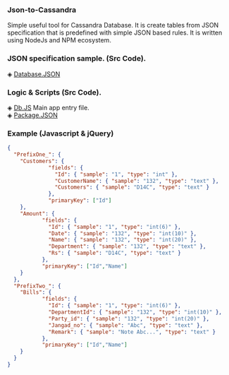 ### Json-to-Cassandra

Simple useful tool for Cassandra Database.
It is create tables from JSON specification that is predefined with simple JSON based rules.
It is written using NodeJs and NPM ecosystem.

### JSON specification sample. (Src Code). 
◈ [Database.JSON](https://github.com/KishanV/Json-to-Cassandra/blob/master/database.json)</br>

### Logic & Scripts (Src Code). 
◈ [Db.JS](https://github.com/KishanV/Json-to-Cassandra/blob/master/db.js) Main app entry file.</br>
◈ [Package.JSON](https://github.com/KishanV/Json-to-Cassandra/blob/master/package.json)</br>

### Example (Javascript & jQuery)

```json
{
  "PrefixOne_": {
    "Customers": {
             "fields": {
               "Id": { "sample": "1", "type": "int" },
               "CustomerName": { "sample": "132", "type": "text" },
               "Customers": { "sample": "D14C", "type": "text" }
             },
             "primaryKey": ["Id"]
    },
    "Amount": {
           "fields": {
             "Id": { "sample": "1", "type": "int(6)" },
             "Date": { "sample": "132", "type": "int(10)" },
             "Name": { "sample": "132", "type": "int(20)" },
             "Department": { "sample": "132", "type": "text" },
             "Rs": { "sample": "D14C", "type": "text" }
           },
           "primaryKey": ["Id","Name"]
    }
  },
  "PrefixTwo_": {
    "Bills": {
           "fields": {
             "Id": { "sample": "1", "type": "int(6)" },
             "DepartmentId": { "sample": "132", "type": "int(10)" },
             "Party_id": { "sample": "132", "type": "int(20)" },
             "Jangad_no": { "sample": "Abc", "type": "text" },
             "Remark": { "sample": "Note Abc...", "type": "text" }
           },
           "primaryKey": ["Id","Name"]
    }
  }
}
```
